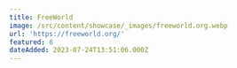 ```yaml
---
title: FreeWorld
image: /src/content/showcase/_images/freeworld.org.webp
url: 'https://freeworld.org/'
featured: 8
dateAdded: 2023-07-24T13:51:06.000Z
---
```


